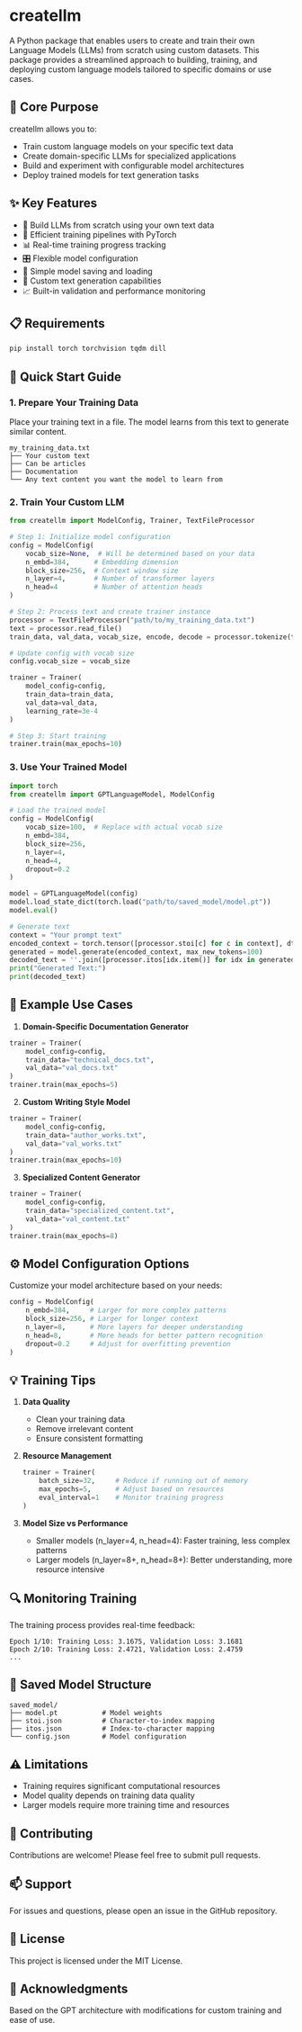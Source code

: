 # createllm

A Python package that enables users to create and train their own Language Models (LLMs) from scratch using custom datasets. This package provides a streamlined approach to building, training, and deploying custom language models tailored to specific domains or use cases.

## 🎯 Core Purpose

createllm allows you to:
- Train custom language models on your specific text data
- Create domain-specific LLMs for specialized applications
- Build and experiment with configurable model architectures
- Deploy trained models for text generation tasks

## ✨ Key Features

- 🔨 Build LLMs from scratch using your own text data
- 🚀 Efficient training pipelines with PyTorch
- 📊 Real-time training progress tracking
- 🎛️ Flexible model configuration
- 💾 Simple model saving and loading
- 🎯 Custom text generation capabilities
- 📈 Built-in validation and performance monitoring

## 📋 Requirements

```bash
pip install torch torchvision tqdm dill
```

## 🚀 Quick Start Guide

### 1. Prepare Your Training Data

Place your training text in a file. The model learns from this text to generate similar content.

```
my_training_data.txt
├── Your custom text
├── Can be articles
├── Documentation
└── Any text content you want the model to learn from
```

### 2. Train Your Custom LLM

```python
from createllm import ModelConfig, Trainer, TextFileProcessor

# Step 1: Initialize model configuration
config = ModelConfig(
    vocab_size=None,  # Will be determined based on your data
    n_embd=384,      # Embedding dimension
    block_size=256,  # Context window size
    n_layer=4,       # Number of transformer layers
    n_head=4         # Number of attention heads
)

# Step 2: Process text and create trainer instance
processor = TextFileProcessor("path/to/my_training_data.txt")
text = processor.read_file()
train_data, val_data, vocab_size, encode, decode = processor.tokenize(text)

# Update config with vocab size
config.vocab_size = vocab_size

trainer = Trainer(
    model_config=config,
    train_data=train_data,
    val_data=val_data,
    learning_rate=3e-4
)

# Step 3: Start training
trainer.train(max_epochs=10)
```

### 3. Use Your Trained Model

```python
import torch
from createllm import GPTLanguageModel, ModelConfig

# Load the trained model
config = ModelConfig(
    vocab_size=100,  # Replace with actual vocab size
    n_embd=384,
    block_size=256,
    n_layer=4,
    n_head=4,
    dropout=0.2
)

model = GPTLanguageModel(config)
model.load_state_dict(torch.load("path/to/saved_model/model.pt"))
model.eval()

# Generate text
context = "Your prompt text"
encoded_context = torch.tensor([processor.stoi[c] for c in context], dtype=torch.long).unsqueeze(0)
generated = model.generate(encoded_context, max_new_tokens=100)
decoded_text = ''.join([processor.itos[idx.item()] for idx in generated[0]])
print("Generated Text:")
print(decoded_text)
```

## 📝 Example Use Cases

1. **Domain-Specific Documentation Generator**
```python
trainer = Trainer(
    model_config=config,
    train_data="technical_docs.txt",
    val_data="val_docs.txt"
)
trainer.train(max_epochs=5)
```

2. **Custom Writing Style Model**
```python
trainer = Trainer(
    model_config=config,
    train_data="author_works.txt",
    val_data="val_works.txt"
)
trainer.train(max_epochs=10)
```

3. **Specialized Content Generator**
```python
trainer = Trainer(
    model_config=config,
    train_data="specialized_content.txt",
    val_data="val_content.txt"
)
trainer.train(max_epochs=8)
```

## ⚙️ Model Configuration Options

Customize your model architecture based on your needs:

```python
config = ModelConfig(
    n_embd=384,     # Larger for more complex patterns
    block_size=256, # Larger for longer context
    n_layer=8,      # More layers for deeper understanding
    n_head=8,       # More heads for better pattern recognition
    dropout=0.2     # Adjust for overfitting prevention
)
```

## 💡 Training Tips

1. **Data Quality**
   - Clean your training data
   - Remove irrelevant content
   - Ensure consistent formatting

2. **Resource Management**
   ```python
   trainer = Trainer(
       batch_size=32,     # Reduce if running out of memory
       max_epochs=5,      # Adjust based on resources
       eval_interval=1    # Monitor training progress
   )
   ```

3. **Model Size vs Performance**
   - Smaller models (n_layer=4, n_head=4): Faster training, less complex patterns
   - Larger models (n_layer=8+, n_head=8+): Better understanding, more resource intensive

## 🔍 Monitoring Training

The training process provides real-time feedback:
```
Epoch 1/10: Training Loss: 3.1675, Validation Loss: 3.1681
Epoch 2/10: Training Loss: 2.4721, Validation Loss: 2.4759
...
```

## 📁 Saved Model Structure

```
saved_model/
├── model.pt           # Model weights
├── stoi.json          # Character-to-index mapping
├── itos.json          # Index-to-character mapping
└── config.json        # Model configuration
```

## ⚠️ Limitations

- Training requires significant computational resources
- Model quality depends on training data quality
- Larger models require more training time and resources

## 🤝 Contributing

Contributions are welcome! Please feel free to submit pull requests.

## 📫 Support

For issues and questions, please open an issue in the GitHub repository.

## 📄 License

This project is licensed under the MIT License.

## 🙏 Acknowledgments

Based on the GPT architecture with modifications for custom training and ease of use.
